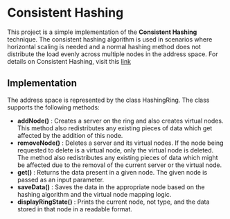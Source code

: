 # Consistent Hashing

This project is a simple implementation of the **Consistent Hashing** technique. The consistent hashing algorithm is used in scenarios where horizontal scaling is needed and a normal hashing method does not distribute the load evenly across multiple nodes in the address space. For details on Consistent Hashing, visit this [link](https://en.wikipedia.org/wiki/Consistent_hashing)

## Implementation
The address space is represented by the class HashingRing. The class supports the following methods:
- **addNode()** : Creates a server on the ring and also creates virtual nodes. This method also redistributes any existing pieces of data which get affected by the addition of this node.
- **removeNode()** : Deletes a server and its virtual nodes. If the node being requested to delete is a virtual node, only the virtual node is deleted. The method also redistributes any existing pieces of data which might be affected due to the removal of the current server or the virtual node.
- **get()** : Returns the data present in a given node. The given node is passed as an input parameter.
- **saveData()** : Saves the data in the appropriate node based on the hashing algorithm and the virtual node mapping logic.
- **displayRingState()** : Prints the current node, not type, and the data stored in that node in a readable format.